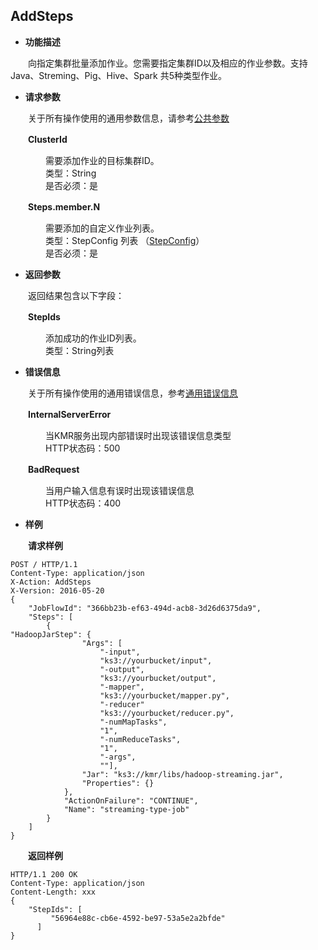 ## AddSteps


* **功能描述**

　　向指定集群批量添加作业。您需要指定集群ID以及相应的作业参数。支持Java、Streming、Pig、Hive、Spark 共5种类型作业。
 
* **请求参数**

　　关于所有操作使用的通用参数信息，请参考[公共参数](gong_gong_can_shu.md)
  
　　**ClusterId**
  
　　　　需要添加作业的目标集群ID。<br>
　　　　类型：String<br>
　　　　是否必须：是
    
　　**Steps.member.N**
  
　　　　需要添加的自定义作业列表。<br>
　　　　类型：StepConfig 列表 （[StepConfig](StepConfig.md)）<br>
　　　　是否必须：是　
    
* **返回参数**

　　返回结果包含以下字段：
  
　　**StepIds**
  
　　　　添加成功的作业ID列表。<br>
　　　　类型：String列表

* **错误信息**

　　关于所有操作使用的通用错误信息，参考[通用错误信息](tong_yong_cuo_wu_xin_xi.md)

　　**InternalServerError**
  
　　　　当KMR服务出现内部错误时出现该错误信息类型<br>
　　　　HTTP状态码：500
    
　　**BadRequest**
  
　　　　当用户输入信息有误时出现该错误信息<br>
　　　　HTTP状态码：400

* **样例**

　　**请求样例**

```
POST / HTTP/1.1
Content-Type: application/json
X-Action: AddSteps
X-Version: 2016-05-20
{
    "JobFlowId": "366bb23b-ef63-494d-acb8-3d26d6375da9",
    "Steps": [
        {
"HadoopJarStep": {
                "Args": [
                    "-input",
                    "ks3://yourbucket/input",
                    "-output",
                    "ks3://yourbucket/output",
                    "-mapper",
                    "ks3://yourbucket/mapper.py",
                    "-reducer"
                    "ks3://yourbucket/reducer.py",
                    "-numMapTasks",
                    "1",
                    "-numReduceTasks",
                    "1",
                    "-args",
                    ""],
                "Jar": "ks3://kmr/libs/hadoop-streaming.jar",
                "Properties": {}
            },
            "ActionOnFailure": "CONTINUE",
            "Name": "streaming-type-job"
        }
    ]
}
```


　　**返回样例**
  
```
HTTP/1.1 200 OK
Content-Type: application/json
Content-Length: xxx
{
    "StepIds": [
         "56964e88c-cb6e-4592-be97-53a5e2a2bfde"
      ]
}
```


